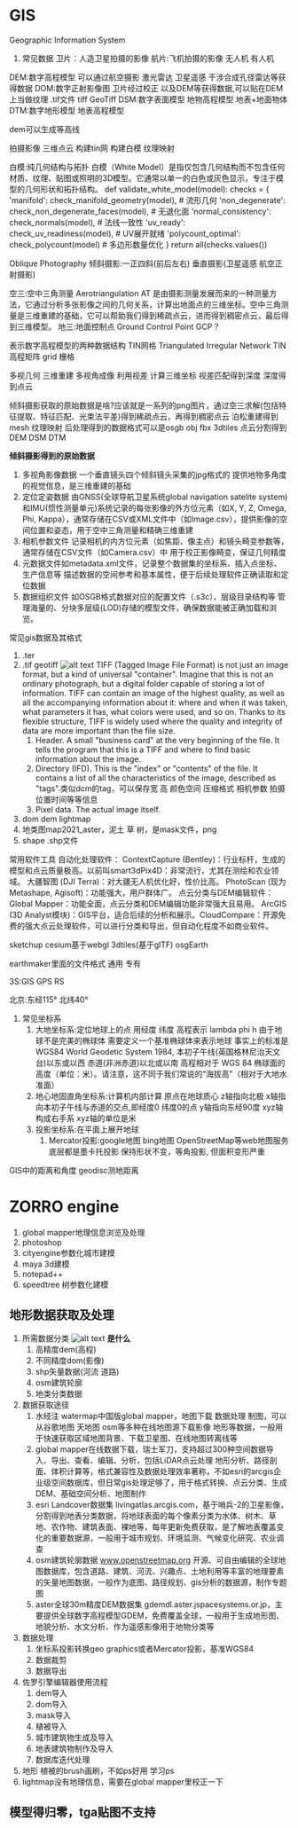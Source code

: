 # GIS
Geographic Information System
1. 常见数据
卫片：人造卫星拍摄的影像
航片:飞机拍摄的影像 无人机 有人机

DEM:数字高程模型 可以通过航空摄影 激光雷达 卫星遥感 干涉合成孔径雷达等获得数据
DOM:数字正射影像图 卫片经过校正 以及DEM等获得数据,可以贴在DEM上当做纹理 .tif文件 tiff GeoTiff
DSM:数字表面模型 地物高程模型 地表+地面物体
DTM:数字地形模型 地表高程模型

dem可以生成等高线

拍摄影像 三维点云 构建tin网 构建白模 纹理映射

白模:纯几何结构与拓扑 白模​​（White Model）是指​​仅包含几何结构而不包含任何材质、纹理、贴图或照明的3D模型​​。它通常以单一的白色或灰色显示，专注于模型的​​几何形状​​和​​拓扑结构​​。
def validate_white_model(model):
    checks = {
        'manifold': check_manifold_geometry(model),      # 流形几何
        'non_degenerate': check_non_degenerate_faces(model), # 无退化面
        'normal_consistency': check_normals(model),     # 法线一致性
        'uv_ready': check_uv_readiness(model),          # UV展开就绪
        'polycount_optimal': check_polycount(model)      # 多边形数量优化
    }
    return all(checks.values())

Oblique Photography
倾斜摄影:一正四斜(前后左右) 垂直摄影(卫星遥感 航空正射摄影)

空三:空中三角测量 Aerotriangulation AT 是由摄影测量发展而来的一种测量方法，它通过分析多张影像之间的几何关系，计算出地面点的三维坐标。空中三角测量是三维重建的基础，它可以帮助我们得到稀疏点云，进而得到稠密点云，最后得到三维模型。
地三:地面控制点 Ground Control Point GCP？

表示数字高程模型的两种数据结构
   TIN网格 Triangulated Irregular Network TIN
   高程矩阵 grid 栅格

多视几何 三维重建
多视角成像 利用视差 计算三维坐标
视差匹配得到深度
深度得到点云

倾斜摄影获取的原始数据是啥?应该就是一系列的png图片，通过空三求解(包括特征提取、特征匹配、光束法平差)得到稀疏点云，再得到稠密点云 泊松重建得到mesh 纹理映射
后处理得到的数据格式可以是osgb obj fbx 3dtiles
点云分割得到DEM DSM DTM

**倾斜摄影得到的原始数据**
1. 多视角影像数据 一个垂直镜头四个倾斜镜头采集的jpg格式的 提供地物多角度的视觉信息，是三维重建的基础
2. 定位定姿数据 由GNSS(全球导航卫星系统global navigation satelite system)和IMU(惯性测量单元)系统记录的每张影像的外方位元素（如X, Y, Z, Omega, Phi, Kappa），通常存储在CSV或XML文件中（如Image.csv），提供影像的空间位置和姿态，用于空中三角测量和精确三维重建
3. 相机参数文件 记录相机的内方位元素（如焦距、像主点）和镜头畸变参数等，通常存储在CSV文件（如Camera.csv）中 用于校正影像畸变，保证几何精度
4. 元数据文件 ​如metadata.xml文件，记录整个数据集的坐标系、插入点坐标、生产信息等 描述数据的空间参考和基本属性，便于后续处理软件正确读取和定位数据
5. 数据组织文件 如OSGB格式数据对应的配置文件（.s3c）、层级目录结构等 管理海量的、分块多层级(LOD)存储的模型文件，确保数据能被正确加载和浏览。

常见gis数据及其格式
1. .ter
2. .tif geotiff ![alt text](tif文件结构.png)
   TIFF (Tagged Image File Format) is not just an image format, but a kind of universal "container". Imagine that this is not an ordinary photograph, but a digital folder capable of storing a lot of information. TIFF can contain an image of the highest quality, as well as all the accompanying information about it: where and when it was taken, what parameters it has, what colors were used, and so on. Thanks to its flexible structure, TIFF is widely used where the quality and integrity of data are more important than the file size.
   1. Header. A small "business card" at the very beginning of the file. It tells the program that this is a TIFF and where to find basic information about the image.
   2. Directory (IFD). This is the "index" or "contents" of the file. It contains a list of all the characteristics of the image, described as "tags".类似dcm的tag，可以保存宽 高 颜色空间 压缩格式 相机参数 拍摄位置时间等等信息
   3. Pixel data. The actual image itself.
3. dom dem lightmap
4. 地类图map2021_aster，泥土 草 树，是mask文件，png
5. shape .shp文件


常用软件工具
​​自动化处理软件​​：
​​ContextCapture (Bentley)​​：行业标杆，生成的模型和点云质量极高。以前叫smart3d
​​Pix4D​​：非常流行，尤其在测绘和农业领域。
​​大疆智图 (DJI Terra)​​：对大疆无人机优化好，性价比高。
​​PhotoScan (现为Metashape, Agisoft)​​：功能强大，用户群体广。
​​点云分类与DEM编辑软件​​：
​​Global Mapper​​：功能全面，点云分类和DEM编辑功能非常强大且易用。
​​ArcGIS (3D Analyst模块)​​：GIS平台，适合后续的分析和展示。
​​CloudCompare​​：开源免费的强大点云处理软件，可以进行分类和导出，但自动化程度不如商业软件。

sketchup
cesium基于webgl 3dtiles(基于glTF)
osgEarth

earthmaker里面的文件格式 通用 专有

3S:GIS GPS RS

北京:东经115° 北纬40°

1. 常见坐标系
   1. 大地坐标系:定位地球上的点 用经度 纬度 高程表示 lambda phi h
	由于地球不是完美的椭球体 需要定义一个基准椭球体来表示地球
	事实上的标准是WGS84 World Geodetic System 1984,
		本初子午线(英国格林尼治天文台)以东或以西
		赤道(非洲赤道)以北或以南
		高程相对于 ​​WGS 84 椭球面​​的高度（单位：米）。请注意，这不同于我们常说的“海拔高”（相对于大地水准面）
   2. 地心地固直角坐标系:计算机内部计算
		原点在地球质心
		z轴指向北极
		x轴指向本初子午线与赤道的交点,即经度0 纬度0的点
		y轴指向东经90度
		xyz轴构成右手系
		xyz轴的单位是米
   3. 投影坐标系:在平面上展开地球
      1. Mercator投影:google地图 bing地图 OpenStreetMap等web地图服务底层都是墨卡托投影
		保持形状不变，等角投影, 但面积变形严重

GIS中的距离和角度
geodisc测地距离

# ZORRO engine
1. global mapper地理信息浏览及处理
2. photoshop
3. cityengine参数化城市建模
4. maya 3d建模
5. notepad++
6. speedtree 树参数化建模

## 地形数据获取及处理
1. 所需数据分类 ![alt text](地形数据类型.png) **是什么**
   1. 高精度dem(高程)
   2. 不同精度dom(影像)
   3. shp矢量数据(河流 道路)
   4. osm建筑轮廓
   5. 地类分类数据
2. 数据获取途径
   1. 水经注 watermap中国版global mapper，地图下载 数据处理 制图，可以从谷歌地图 天地图 osm等多种在线地图源下载影像 地形等数据，一般用于快速获取区域地图背景、下载卫星图、在线地图转离线等
   2. global mapper在线数据下载，瑞士军刀，支持超过300种空间数据导入、导出、查看、编辑、分析，包括LiDAR点云处理
	地形分析、路径剖面、体积计算等，格式兼容性及数据处理效率著称，不如esri的arcgis企业级空间数据库，但日常gis处理足够了，用于格式转换、点云分类、生成DEM、基础空间分析、地图制作
   3. esri Landcover数据集 livingatlas.arcgis.com，基于哨兵-2的卫星影像，分割得到地表分类数据，将地球表面的每个像素分类为水体、树木、草地、农作物、建筑表面、裸地等，每年更新免费获取，是了解地表覆盖变化的重要数据源，一般用于城市规划、环境监测、气候变化研究、农业调查
   4. osm建筑轮廓数据 www.openstreetmap.org 开源、可自由编辑的全球地图数据库，包含道路、建筑、河流、兴趣点、土地利用等丰富的地理要素的矢量地图数据，一般作为底图、路径规划、gis分析的数据源，制作专题图
   5. aster全球30m精度DEM数据集 gdemdl.aster.jspacesystems.or.jp，主要提供全球数字高程模型GDEM，免费覆盖全球，一般用于生成地形图、地貌分析、水文分析、作为遥感影像用于地物分类等
3. 数据处理
   1. 坐标系投影转换geo graphics或者Mercator投影，基准WGS84
   2. 数据裁剪
   3. 数据导出
4. 佐罗引擎编辑器使用流程
   1. dem导入
   2. dom导入
   3. mask导入
   4. 植被导入
   5. 城市建筑物生成及导入
   6. 地表建筑物制作及导入
   7. 数据库迭代处理
5. 地形 植被的brush画刷，不如ps好用 学习ps
6. lightmap没有地理信息，需要在global mapper里校正一下
   
## 模型得归零，tga贴图不支持